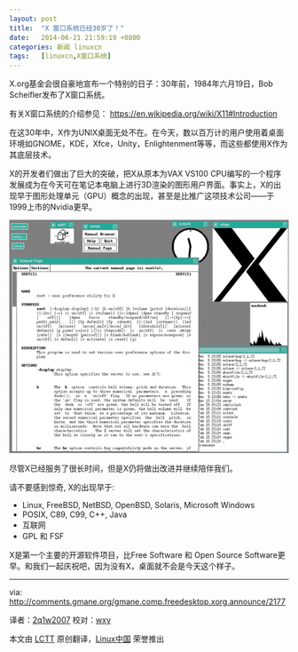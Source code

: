 ```yaml
---
layout: post
title:	"X 窗口系统已经30岁了！"
date:	2014-06-21 21:59:19 +0800 
categories:	新闻 linuxcn 
tags:	[linuxcn,X窗口系统]
---
```



X.org基金会很自豪地宣布一个特别的日子：30年前，1984年六月19日，Bob Scheifler发布了X窗口系统。


有关X窗口系统的介绍参见： <https://en.wikipedia.org/wiki/X11#Introduction>


在这30年中，X作为UNIX桌面无处不在。在今天，数以百万计的用户使用着桌面环境如GNOME，KDE，Xfce，Unity，Enlightenment等等，而这些都使用X作为其底层技术。


X的开发者们做出了巨大的突破，把X从原本为VAX VS100 CPU编写的一个程序发展成为在今天可在笔记本电脑上进行3D渲染的图形用户界面。事实上，X的出现早于图形处理单元（GPU）概念的出现，甚至是比推广这项技术公司——于1999上市的Nvidia更早。


![](/Asserts/Images/album/201406/21/215920tt2ck4ivr47g74ik.png)


尽管X已经服务了很长时间，但是X仍将做出改进并继续陪伴我们。


请不要感到惊奇, X的出现早于:


* Linux, FreeBSD, NetBSD, OpenBSD, Solaris, Microsoft Windows
* POSIX, C89, C99, C++, Java
* 互联网
* GPL 和 FSF


X是第一个主要的开源软件项目，比Free Software 和 Open Source Software更早。和我们一起庆祝吧，因为没有X，桌面就不会是今天这个样子。


 




---


via: <http://comments.gmane.org/gmane.comp.freedesktop.xorg.announce/2177>


译者：[2q1w2007](https://github.com/2q1w2007) 校对：[wxy](https://github.com/wxy)


本文由 [LCTT](https://github.com/LCTT/TranslateProject) 原创翻译，[Linux中国](http://linux.cn/) 荣誉推出
